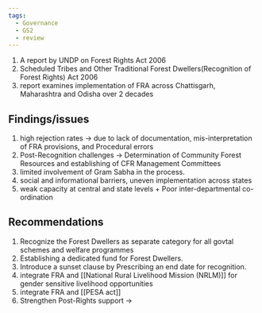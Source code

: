 ```yaml
---
tags:
  - Governance
  - GS2
  - review
---
```

1. A report by UNDP on Forest Rights Act 2006
2. Scheduled Tribes and Other Traditional Forest Dwellers(Recognition of Forest Rights) Act 2006
3. report examines implementation of FRA across Chattisgarh, Maharashtra and Odisha over 2 decades
## Findings/issues
1. high rejection rates -> due to lack of documentation, mis-interpretation of FRA provisions, and Procedural errors
2. Post-Recognition challenges -> Determination of Community Forest Resources and establishing of CFR Management Committees
3. limited involvement of Gram Sabha in the process.
4. social and informational barriers, uneven implementation across states
5. weak capacity at central and state levels + Poor inter-departmental co-ordination 
## Recommendations
1. Recognize the Forest Dwellers as separate category for all govtal schemes and welfare programmes
2. Establishing a dedicated fund for Forest Dwellers.
3. Introduce a sunset clause by Prescribing an end date for recognition.
4. integrate FRA and [[National Rural Livelihood Mission (NRLM)]] for gender sensitive livelihood opportunities
5. integrate FRA and [[PESA act]]
6. Strengthen Post-Rights support -> 
